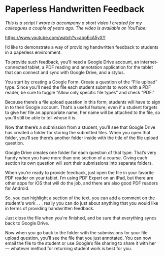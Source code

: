 # Paperless Handwritten Feedback

*This is a script I wrote to accompany a short video I created for my colleagues a couple of years ago. The video is available on YouTube:* 

https://www.youtube.com/watch?v=abpEcA5yXY

I’d like to demonstrate a way of providing handwritten feedback to students in a paperless environment.

To provide such feedback, you'll need a Google Drive account, an internet-connected tablet, a PDF reading and annotation application for the tablet that can connect and sync with Google Drive, and a stylus.

You start by creating a Google Form. Create a question of the “File upload” type. Since you’ll need the file each student submits to work with a PDF reader, be sure to toggle “Allow only specific file types” and check “PDF.”

Because there’s a file upload question in this form, students will have to sign in to their Google account. That’s a useful feature; even if a student forgets to give her file an appropriate name, her name will be attached to the file, so you’ll still be able to tell whose it is.

Now that there’s a submission from a student, you’ll see that Google Drive has created a folder for storing the submitted files. When you open that folder, you’ll see there’s another folder inside with the title of the file upload question.

Google Drive creates one folder for each question of that type. That’s very handy when you have more than one section of a course. Giving each section its own question will sort their submissions into separate folders.

When you’re ready to provide feedback, just open the file in your favorite PDF reader on your tablet. I’m using PDF Expert on an iPad, but there are other apps for iOS that will do the job, and there are also good PDF readers for Android.

So, you can highlight a section of the text, you can add a comment on the student's work . . . really you can do just about anything that you would like in terms of providing handwritten feedback.

Just close the file when you're finished, and be sure that everything syncs back to Google Drive.

Now when you go back to the folder with the submissions for your file upload question, you’ll see the file that you just annotated. You can now email the file to the student or use Google’s file sharing to share it with her — whatever method for returning student work is best for you.


